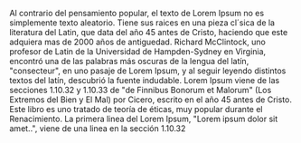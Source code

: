 Al contrario del pensamiento popular, el texto de Lorem Ipsum no es simplemente texto aleatorio. Tiene sus raices en una pieza cl´sica 
de la literatura del Latin, que data del año 45 antes de Cristo, haciendo que este adquiera mas de 2000 años de antiguedad. Richard 
McClintock, uno profesor de Latin de la Universidad de Hampden-Sydney en Virginia, encontró una de las palabras más oscuras de la lengua 
del latín, "consecteur", en uno pasaje de Lorem Ipsum, y al seguir leyendo distintos textos del latín, descubrió la fuente indudable. 
Lorem Ipsum viene de las secciones 1.10.32 y 1.10.33 de "de Finnibus Bonorum et Malorum" (Los Extremos del Bien y El Mal) por Cicero, 
escrito en el año 45 antes de Cristo. Este libro es uno tratado de teoría de éticas, muy popular durante el Renacimiento. La primera 
linea del Lorem Ipsum, "Lorem ipsum dolor sit amet..", viene de una linea en la sección 1.10.32